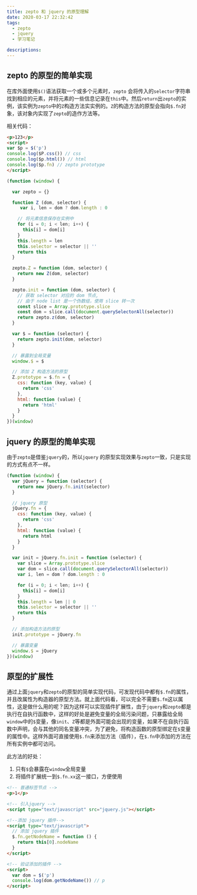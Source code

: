 ```yaml
---
title: zepto 和 jquery 的原型理解
date: 2020-03-17 22:32:42
tags:
  - zepto
  - jquery
  - 学习笔记

descriptions: 
---
```


## zepto 的原型的简单实现

在库外面使用`$()`语法获取一个或多个元素时，`zepto` 会将传入的`selector`字符串找到相应的元素，并将元素的一些信息记录在`this`中。然后`return`出`zepto`的实例，该实例为`zepto`中的`Z`构造方法实实例的。`Z`的构造方法的原型会指向`$.fn`对象，该对象内实现了`zepto`的造作方法等。

相关代码：

```html
<p>123</p>
<script>
var $p = $('p')
console.log($P.css()) // css
console.log($p.html()) // html
console.log($p.fn) // zepto prototype
</script>
```

```js
(function (window) {

  var zepto = {}

  function Z (dom, selector) {
     var i, len = dom ? dom.length : 0

    // 将元素信息保存在实例中
    for (i = 0; i < len; i++) {
      this[i] = dom[i]
    }
    this.length = len
    this.selector = selector || ''
    return this
  }

  zepto.Z = function (dom, selector) {
    return new Z(dom, selector)
  }

  zepto.init = function (dom, selector) {
    // 获取 selector 对应的 dom 节点,
    // 由于 node list 是一个伪数组，使用 slice 转一次
    const slice = Array.prototype.slice
    const dom = slice.call(document.querySelectorAll(selector))
    return zepto.z(dom, selector)
  }

  var $ = function (selector) {
    return zepto.init(dom, selector)
  }

  // 暴露到全局变量
  window.$ = $

  // 添加 Z 构造方法的原型
  Z.prototype = $.fn = {
    css: function (key, value) {
      return 'css'
    },
    html: function (value) {
      return 'html'
    }
  }
})(window)
```

## jquery 的原型的简单实现

由于`zepto`是借鉴`jquery`的，所以`jquery` 的原型实现效果与`zepto`一致，只是实现的方式有点不一样。

```js
(function (window) {
  var jQuery = function (selector) {
    return new jQuery.fn.init(selector)
  }

  // jquery 原型
  jQuery.fn = {
    css: function (key, value) {
      return 'css'
    },
    html: function (value) {
      return html
    }
  }

  var init = jQuery.fn.init = function (selector) {
    var slice = Array.prototype.slice
    var dom = slice.call(document.querySelectorAll(selector))
    var i, len = dom ? dom.length : 0

    for (i = 0; i < len; i++) {
      this[i] = dom[i]
    }
    this.length = len || 0
    this.selector = selector || ''
    return this
  }

  // 添加构造方法的原型
  init.prototype = jQuery.fn

  // 暴露变量
  window.$ = jQuery
})(window)
```

## 原型的扩展性

通过上面`jquery`和`zepto`的原型的简单实现代码，可发现代码中都有`$.fn`的属性，并且改属性为构造器的原型方法。就上面代码看，可以完全不需要`$.fm`这以属性，这是做什么用的呢？因为这样可以实现插件扩展性，由于`jquery`和`zepto`都是执行在自执行函数中，这样的好处是避免变量的全局污染问题，只暴露给全局`window`中的`$`变量，像`init`、`Z`等都是外面可能会出现的变量，如果不在自执行函数中声明，会与其他的同名变量冲突，为了避免，将构造函数的原型绑定在`$`变量的属性中。这样外面可直接使用`$.fn`来添加方法（插件），在`$.fn`中添加的方法在所有实例中都可访问。

此方法的好处：

1. 只有`$`会暴露在`window`全局变量
2. 将插件扩展统一到`$.fn.xx`这一接口，方便使用

```html
<!-- 普通标签节点 -->
<p>1</p>

<!-- 引入jquery -->
<script type="text/javascript" src="jquery.js"></script>

<!--添加 jquery 插件-->
<script type="text/javascript">
  // 添加 jquery 插件
  $.fn.getNodeName = function () {
    return this[0].nodeName
  }
</script>

<!-- 验证添加的插件 -->
<script>
  var dom = $('p')
  console.log(dom.getNodeName()) // p
</script>
```
